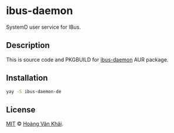 # ibus-daemon

SystemD user service for IBus.

## Description

This is source code and PKGBUILD for [ibus-daemon](https://aur.archlinux.org/packages/ibus-daemon/) AUR package.

## Installation

```sh
yay -S ibus-daemon-de
```

## License

[MIT](https://git.io/JJmcK) © [Hoàng Văn Khải](https://github.com/KSXGitHub/).
